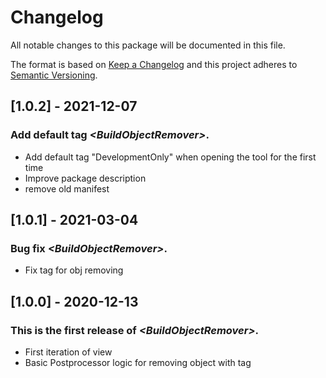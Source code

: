 # Changelog
All notable changes to this package will be documented in this file.

The format is based on [Keep a Changelog](http://keepachangelog.com/en/1.0.0/)
and this project adheres to [Semantic Versioning](http://semver.org/spec/v2.0.0.html).

## [1.0.2] - 2021-12-07

### Add default tag *\<BuildObjectRemover\>*.
- Add default tag "DevelopmentOnly" when opening the tool for the first time
- Improve package description
- remove old manifest

## [1.0.1] - 2021-03-04

### Bug fix *\<BuildObjectRemover\>*.
- Fix tag for obj removing

## [1.0.0] - 2020-12-13

### This is the first release of *\<BuildObjectRemover\>*.
- First iteration of view
- Basic Postprocessor logic for removing object with tag
